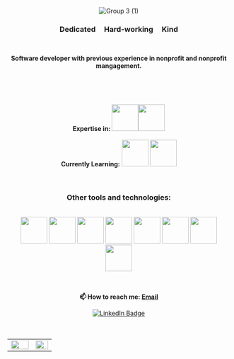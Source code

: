 <div align="center">

![Group 3 (1)](https://raw.githubusercontent.com/kbug819/kbug819/main/Group%203%20(1).png)

</div>

<div align="center">
<h3>Dedicated&nbsp;&nbsp;&nbsp;&nbsp;&nbsp;Hard-working&nbsp;&nbsp;&nbsp;&nbsp;&nbsp;Kind </h3><br>

**Software developer with previous experience in nonprofit and nonprofit mangagement.** <br><br>

<br>
<br>

**Expertise in: <img src="https://cdn.jsdelivr.net/gh/devicons/devicon/icons/ruby/ruby-plain-wordmark.svg" width="60" height="60"/><img src="https://cdn.jsdelivr.net/gh/devicons/devicon/icons/rails/rails-plain-wordmark.svg" width="60" height="60" />** <br><br>
**Currently Learning:** <img src="https://cdn.jsdelivr.net/gh/devicons/devicon/icons/python/python-original.svg" width="60" height="60"/> <img src="https://cdn.jsdelivr.net/gh/devicons/devicon/icons/django/django-plain.svg" width="60" height="60"/><br><br><br>

<h3>Other tools and technologies:</h3><br>
<img src="https://cdn.jsdelivr.net/gh/devicons/devicon/icons/rspec/rspec-original.svg" width="60" height="60"/>
<img src="https://cdn.jsdelivr.net/gh/devicons/devicon/icons/vscode/vscode-original.svg" width="60" height="60" />
<img src="https://cdn.jsdelivr.net/gh/devicons/devicon/icons/postgresql/postgresql-plain-wordmark.svg"  width="60" height="60" /> 
<img src="https://cdn.jsdelivr.net/gh/devicons/devicon/icons/heroku/heroku-plain-wordmark.svg" width="60" height="60" />
<img src="https://cdn.jsdelivr.net/gh/devicons/devicon/icons/git/git-plain-wordmark.svg" width="60" height="60"/> 
<img src="https://cdn.jsdelivr.net/gh/devicons/devicon/icons/bootstrap/bootstrap-original.svg" width="60" height="60"/> 
<img src="https://cdn.jsdelivr.net/gh/devicons/devicon/icons/github/github-original-wordmark.svg" width="60" height="60" />
<img src="https://cdn.jsdelivr.net/gh/devicons/devicon/icons/slack/slack-original.svg" width="60" height="60" />

          
<br><br>
**📫 How to reach me: [Email](kaylee.j.janes@gmail.com)**<br>


<div id="badges">
  <a href="https://www.linkedin.com/in/kaylee-janes/">
<img src="https://img.shields.io/badge/LinkedIn-blue?style=for-the-badge&logo=linkedin&logoColor=white" alt="LinkedIn Badge"/><br><br><br>

</div>

<div>
<table><tr><td valign="top" width="50%">

<img src="https://github-readme-stats.vercel.app/api?username=kbug819&theme=slateorange&show_icons=true&count_private=true&hide_border=true" align="left" style="width: 100%" />

</td><td valign="top" width="39%">

<img src="https://github-readme-stats.vercel.app/api/top-langs/?username=kbug819&theme=slateorange&hide_border=true&layout=compact" align="left" style="width: 100%" />

</td></tr></table>
<img src="https://komarev.com/ghpvc/?username=kbug819&style=flat-square&color=blue" alt=""/>
<!--
**kbug819/kbug819** is a ✨ _special_ ✨ repository because its `README.md` (this file) appears on your GitHub profile.

Here are some ideas to get you started:

-->
